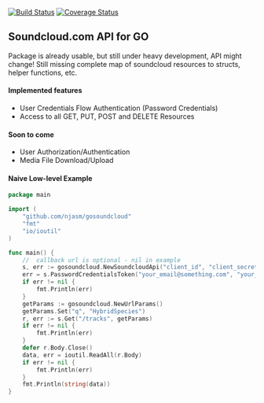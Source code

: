 [![Build Status](https://travis-ci.org/njasm/gosoundcloud.svg?branch=master)](https://travis-ci.org/njasm/gosoundcloud) 
[![Coverage Status](https://coveralls.io/repos/njasm/gosoundcloud/badge.svg?branch=master)](https://coveralls.io/r/njasm/gosoundcloud?branch=master)

## Soundcloud.com API for GO

Package is already usable, but still under heavy development, API might change!
Still missing complete map of soundcloud resources to structs, helper functions, etc.

#### Implemented features 

* User Credentials Flow Authentication (Password Credentials)
* Access to all GET, PUT, POST and DELETE Resources

#### Soon to come

* User Authorization/Authentication
* Media File Download/Upload

#### Naive Low-level Example

```go
package main

import (
    "github.com/njasm/gosoundcloud"
    "fmt"
    "io/ioutil"
)

func main() {
    //  callback url is optional - nil in example
    s, err := gosoundcloud.NewSoundcloudApi("client_id", "client_secret", nil)
    err = s.PasswordCredentialsToken("your_email@something.com", "your_password")
    if err != nil {
        fmt.Println(err)
    }
    getParams := gosoundcloud.NewUrlParams()
    getParams.Set("q", "HybridSpecies")
    r, err := s.Get("/tracks", getParams)
    if err != nil {
        fmt.Println(err)
    }
    defer r.Body.Close()
    data, err = ioutil.ReadAll(r.Body)
    if err != nil {
        fmt.Println(err)
    }
    fmt.Println(string(data))
}
```